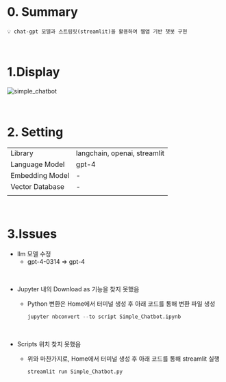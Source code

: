 # 0. Summary

    💡 chat-gpt 모델과 스트림릿(streamlit)을 활용하여 웹앱 기반 챗봇 구현

<br>

# 1.Display

![simple_chatbot](https://github.com/KJH0406/Langchain_study/assets/109582129/abe9f0a0-05e0-4fa3-bf6e-752e42dc7c39)

<br>

# 2. Setting

|                 |                              |
| --------------- | ---------------------------- |
| Library         | langchain, openai, streamlit |
| Language Model  | gpt-4                        |
| Embedding Model | -                            |
| Vector Database | -                            |
|                 |                              |

<br>

# 3.Issues

- llm 모델 수정
  - gpt-4-0314 ⇒ gpt-4

 <br>

- Jupyter 내의 Download as 기능을 찾지 못했음

  - Python 변환은 Home에서 터미널 생성 후 아래 코드를 통해 변환 파일 생성
    ```python
    jupyter nbconvert --to script Simple_Chatbot.ipynb
    ```

<br>

- Scripts 위치 찾지 못했음

  - 위와 마찬가지로, Home에서 터미널 생성 후 아래 코드를 통해 streamlit 실행

    ```python
    streamlit run Simple_Chatbot.py
    ```
